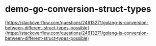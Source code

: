 # demo-go-conversion-struct-types

[https://stackoverflow.com/questions/24613271/golang-is-conversion-between-different-struct-types-possible](https://stackoverflow.com/questions/24613271/golang-is-conversion-between-different-struct-types-possible)
